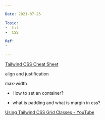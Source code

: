 ```yaml
---

Date: 2021-07-26

Topic:
-  til
-  CSS

Ref:
-

---
```


[Tailwind CSS Cheat Sheet](https://nerdcave.com/tailwind-cheat-sheet)

align and justification

max-width

* How to set an container?

* what is padding and what is margin in css?

[Using Tailwind CSS Grid Classes - YouTube](https://www.youtube.com/watch?v=Y891NBAdtgI)




